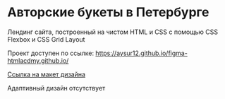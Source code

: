 # Авторские букеты в Петербурге

Лендинг сайта, построенный на чистом HTML и СSS с помощью CSS Flexbox и CSS Grid Layout 

Проект доступен по ссылке: 
https://aysur12.github.io/figma-htmlacdmy.github.io/

[Ссылка на макет дизайна](https://www.figma.com/file/uuLkkckfOBnSa1k6IeTmGs/%D0%9C%D0%B0%D1%80%D0%B0%D1%84%D0%BE%D0%BD-2021-(Copy)?node-id=0%3A1)

Адаптивный дизайн отсутствует
